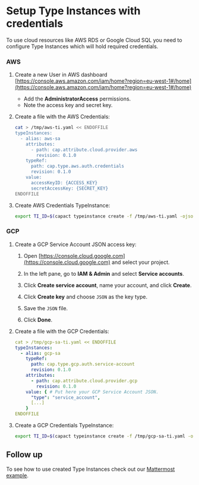 # Setup Type Instances with credentials

To use cloud resources like AWS RDS or Google Cloud SQL you need to configure Type Instances which will hold required credentials.

### AWS

1. Create a new User in AWS dashboard [https://console.aws.amazon.com/iam/home?region=eu-west-1#/home](https://console.aws.amazon.com/iam/home?region=eu-west-1#/home)

   - Add the **AdministratorAccess** permissions.
   - Note the access key and secret key.

1. Create a file with the AWS Credentials:

    ```bash
    cat > /tmp/aws-ti.yaml << ENDOFFILE
    typeInstances:
      - alias: aws-sa
        attributes:
          - path: cap.attribute.cloud.provider.aws
            revision: 0.1.0
        typeRef:
          path: cap.type.aws.auth.credentials
          revision: 0.1.0
        value:
          accessKeyID: {ACCESS_KEY}
          secretAccessKey: {SECRET_KEY}
    ENDOFFILE
    ```

1. Create AWS Credentials TypeInstance:

    ```bash
    export TI_ID=$(capact typeinstance create -f /tmp/aws-ti.yaml -ojson | jq -r '.[].id')
    ```

### GCP

1. Create a GCP Service Account JSON access key:
   
   1. Open [https://console.cloud.google.com](https://console.cloud.google.com) and select your project.
   
   2. In the left pane, go to **IAM & Admin** and select **Service accounts**.
   
   3. Click **Create service account**, name your account, and click **Create**.
   
   4. Click **Create key** and choose `JSON` as the key type.
   
   5. Save the `JSON` file.
   
   6. Click **Done**.

1. Create a file with the GCP Credentials:

    ```yaml
    cat > /tmp/gcp-sa-ti.yaml << ENDOFFILE
    typeInstances:
      - alias: gcp-sa
        typeRef:
          path: cap.type.gcp.auth.service-account
          revision: 0.1.0
        attributes:
          - path: cap.attribute.cloud.provider.gcp
            revision: 0.1.0
        value: { # Put here your GCP Service Account JSON.
          "type": "service_account",
          [...]
        }
    ENDOFFILE
    ```

1. Create a GCP Credentials TypeInstance:
    ```bash
    export TI_ID=$(capact typeinstance create -f /tmp/gcp-sa-ti.yaml -ojson | jq -r '.[].id')
    ```


## Follow up

To see how to use created Type Instances check out our [Mattermost example](mattermost-installation.md).
